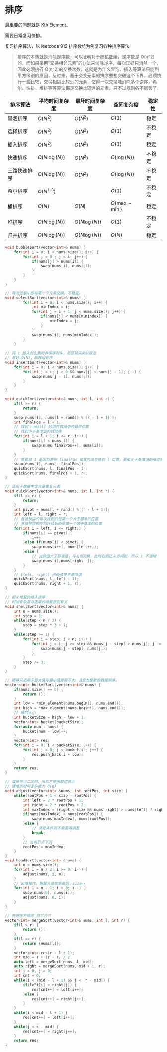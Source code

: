 # 排序

最重要的问题就是 [Kth Element](https://cyc2018.github.io/CS-Notes/#/notes/Leetcode%20%E9%A2%98%E8%A7%A3%20-%20%E6%8E%92%E5%BA%8F?id=%e5%bf%ab%e9%80%9f%e9%80%89%e6%8b%a9)。

需要日常复习快排。

复习排序算法，以 leetcode 912 排序数组为例复习各种排序算法

> 排序的本质就是消除逆序数，可以证明对于随机数组，逆序数是 O(n^2)的，而如果采用“交换相邻元素”的办法来消除逆序，每次正好只消除一个，因此必须执行 O(n^2)的交换次数，这就是为什么冒泡、插入等算法只能到平方级别的原因，反过来，基于交换元素的排序要想突破这个下界，必须执行一些比较，交换相隔比较远的元素，使得一次交换能消除多个逆序，希尔、快排、堆排等等算法都是交换比较远的元素，只不过规则各不同罢了.

| 排序算法     | 平均时间复杂度 | 最坏时间复杂度 | 空间复杂度       | 稳定性 |
| ------------ | -------------- | -------------- | ---------------- | ------ |
| 冒泡排序     | $O(N^2)$       | $O(N^2)$       | $O(1)$           | 稳定   |
| 选择排序     | $O(N^2)$       | $O(N^2)$       | $O(1)$           | 不稳定 |
| 插入排序     | $O(N^2)$       | $O(N^2)$       | $O(1)$           | 稳定   |
| 快速排序     | $O(N\log(N))$  | $O(N^2)$       | $O(\log(N))$     | 不稳定 |
| 三路快速排序 | $O(N\log(N))$  | $O(N^2)$       | $O(\log(N))$     | 不稳定 |
| 希尔排序     | $O(N^{1.3})$   |                | $O(1)$           | 不稳定 |
| 桶排序       | $O(N)$         | $O(N)$         | $O(\max - \min)$ | 稳定   |
| 堆排序       | $O(N\log(N))$  | $O(N\log(N))$  | $O(1)$           | 不稳定 |
| 归并排序     | $O(N\log(N))$  | $O(N\log(N))$  | $O(N)$           | 稳定   |

```c++ tab="冒泡排序"
void bubbleSort(vector<int>& nums) {
    for(int i = 0; i < nums.size(); i++) {
        for(int j = 0 ; j < i; j++) {
            if(nums[j] > nums[i]) {
                swap(nums[i], nums[j]);
            }
        }
    }
}
```

```c++ tab="选择排序"
// 每次选最小的与第一个元素交换，不稳定。
void selectSort(vector<int>& nums) {
        for(int i = 0; i < nums.size(); i++) {
            int minIndex = i;
            for(int j = i + 1; j < nums.size(); j++) {
                if(nums[j] < nums[minIndex]) {
                    minIndex = j;
                }
            }
            swap(nums[i], nums[minIndex]);
        }
    }
```

```c++ tab="插入排序"
// 将 i 插入到左侧的有序序列中，局部其实类似冒泡
// 最好 O(N)，即数组有序
void insertSort(vector<int>& nums) {
    for(int i = 0; i < nums.size(); i++) {
        for(int j = i; j > 0 && nums[j] < nums[j - 1]; j--) {
            swap(nums[j - 1], nums[j]);
        }
    }
}
```

```c++ tab="快速排序"
void quickSort(vector<int>& nums, int l, int r) {
    if(l >= r) {
        return;
    }
    swap(nums[l], nums[l + rand() % (r - l + 1)]);
    int finalPos = l + 1;
    // 找到 nums[l] 的值在数组中的最终位置
    // 找到小于基准值的就交换
    for(int i = l + 1; i <= r; i++) {
        if(nums[i] < nums[l]) {
            swap(nums[finalPos++], nums[i]);
        }
    }
    // 需要减 1 是因为要把 finalPos 位置的值交换到 l 位置，要用小于基准值的值交换
    swap(nums[l], nums[--finalPos]);
    quickSort(nums, l, finalPos - 1);
    quickSort(nums, finalPos + 1, r);
}
```

```c++ tab="三路快排"
// 适用于数据中含大量重复元素
void quickSort(vector<int>& nums, int l, int r) {
    if(l >= r) {
        return;
    }
    int pivot = nums[l + rand() % (r - l + 1)];
    int left = l, right = r;
    // 普通快排的每次找到的是第一个大于基准的位置
    // 三路快排的左指针找到的是第一个等于基准的位置
    for(int i = left; i <= right;) {
        if(nums[i] == pivot) {
            i++;
        }else if(nums[i] < pivot) {
            swap(nums[i++], nums[left++]);
        }else {
            // 当前值大于基准值，与右侧交换，此时右侧还未访问到，所以 i 不递增
            swap(nums[i],nums[right--]);
        }
    }
    // [left, right] 间的值等于基准值
    quickSort(nums, l, left - 1);
    quickSort(nums, right + 1, r);
}
```

```c++ tab="希尔排序"
// 缩小增量的插入排序
// 时间复杂度与选取的增量序列有关
void shellSort(vector<int>& nums) {
    int n = nums.size();
    int step = 1;
    while(step < n / 3) {
        step = step * 3 + 1;
    }
    while(step >= 1) {
        for(int i = step; i < n; i++) {
            for(int j = i; j >= step && nums[j - step] > nums[j]; j -= step) {
                swap(nums[j - step], nums[j]);
            }
        }
        step /= 3;
    }
}
```

```c++ tab="桶排序"
// 桶排只适用于最大值与最小值差距不大，且值为整数的数据排序。
vector<int> bucketSort(vector<int>& nums) {
    if(nums.size() == 0) {
        return {};
    }
    int low = *min_element(nums.begin(), nums.end());
    int high = *max_element(nums.begin(), nums.end());
    // 桶的大小
    int bucketSize = high - low + 1;
    vector<int> bucket(bucketSize);
    for(auto num : nums) {
        bucket[num - low]++;
    }
    vector<int> res;
    for(int i = 0; i < bucketSize; i++) {
        for(int j = 0; j < bucket[i]; j++) {
            res.push_back(i + low);
        }
    }
    return res;
}
```

```c++ tab="堆排序"
// 堆是完全二叉树，所以方便用数组表示
// 建堆的时间复杂度为 O(n)
void adjust(vector<int> &nums, int rootPos, int size) {
    while(rootPos + 1 < size - rootPos) {
        int left = 2 * rootPos + 1;
        int right = 2 * rootPos + 2;
        int maxIndex = (right < size && nums[right] > nums[left] ? right : left);
        if(nums[maxIndex] > nums[rootPos]) {
            swap(nums[maxIndex], nums[rootPos]);
        }else {
            // 满足条件则不需要再调整
            break;
        }
        // 当前节点下沉
        rootPos = maxIndex;
    }
}
void headSort(vector<int> &nums) {
    int n = nums.size();
    for(int i = n / 2; i >= 0; i--) {
        adjust(nums, i, n);
    }
    // 出堆操作，把最大值放到最后，size--
    for(int i = n - 1; i > 0; i--) {
        swap(nums[0], nums[i]);
        adjust(nums, 0, i);
    }
}
```

```c++ tab="归并排序"
// 先把左右排序 然后合并
vector<int> mergeSort(vector<int>& nums, int l, int r) {
    if(l > r) {
        return {};
    }
    if(l == r) {
        return {nums[l]};
    }
    vector<int> res(r - l + 1);
    int mid = l + (r - l) / 2;
    auto left = mergeSort(nums, l, mid);
    auto right = mergeSort(nums, mid + 1, r);
    int i = 0, j = 0;
    int cnt = 0;
    while(i < (mid - l + 1) && j < (r - mid)) {
        if(left[i] < right[j]) {
            res[cnt++] = left[i++];
        }else {
            res[cnt++] = right[j++];
        }
    }
    while(i < mid - l + 1) {
        res[cnt++] = left[i++];
    }
    while(j < r - mid) {
        res[cnt++] = right[j++];
    }
    return res;
}
```
